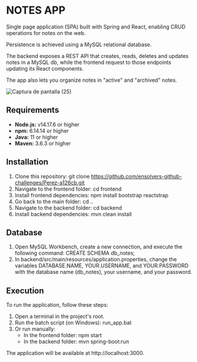 # NOTES APP

Single page application (SPA) built with Spring and React, enabling CRUD operations for notes on the web.

Persistence is achieved using a MySQL relational database.

The backend exposes a REST API that creates, reads, deletes and updates notes in a MySQL db, while the frontend request to those endpoints updating its React components.

The app also lets you organize notes in "active" and "archived" notes.

![Captura de pantalla (25)](https://github.com/ensolvers-github-challenges/Perez-a126cb/assets/85687161/e7a0232a-09d6-48e7-b9e1-a3599435a2aa)




## Requirements

- **Node.js:** v14.17.6 or higher
- **npm:** 6.14.14 or higher
- **Java:** 11 or higher
- **Maven:** 3.6.3 or higher

## Installation

1. Clone this repository: git clone https://github.com/ensolvers-github-challenges/Perez-a126cb.git
2. Navigate to the frontend folder: cd frontend
3. Install frontend dependencies: npm install bootstrap reactstrap
4. Go back to the main folder: cd ..
5. Navigate to the backend folder: cd backend
6. Install backend dependencies: mvn clean install
   
## Database

1. Open MySQL Workbench, create a new connection, and execute the following command: CREATE SCHEMA db_notes;
2. In backend/src/main/resources/application.properties, change the variables DATABASE.NAME, YOUR.USERNAME, and YOUR.PASSWORD with the database name (db_notes), your username, and your password.
   
## Execution
To run the application, follow these steps:

1. Open a terminal in the project's root.
2. Run the batch script (on Windows): run_app.bat
3. Or run manually:
      - In the frontend folder: npm start
      - In the backend folder: mvn spring-boot:run
   
The application will be available at http://localhost:3000.
